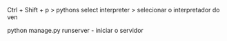 Ctrl + Shift + p > pythons select interpreter > selecionar o interpretador do ven

python manage.py runserver - iniciar o servidor